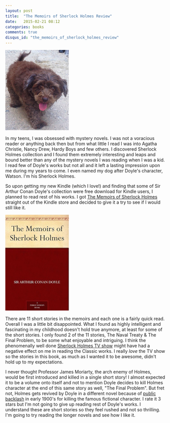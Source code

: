 ```yaml
---
layout: post
title:  "The Memoirs of Sherlock Holmes Review"
date:   2015-02-21 08:12
categories: books
comments: true
disqus_id: "the_memoirs_of_sherlock_holmes_review"
---
```

<img class="right-image" src="/assets/images/watson.png"
alt="My dog, Watson" title="My dog, Watson">

In my teens, I was obsessed with mystery novels. I was not a voracious
reader or anything back then but from what little I read I was into
Agatha Christie, Nancy Drew, Hardy Boys and few others. I discovered
Sherlock Holmes collection and I found them extremely interesting and
leaps and bound better than any of the mystery novels I was reading
when I was a kid. I read few of Doyle's works but not all and it left
a lasting impression upon me during my years to come. I even named my
dog after Doyle's character, Watson. I'm his Sherlock Holmes.

So upon getting my new Kindle (which I love!) and finding that some of
Sir Arthur Conan Doyle's collection were free download for Kindle
users, I planned to read rest of his works. I got
[The Memoirs of Sherlock Holmes](http://amzn.com/B00L01GHAA) straight
out of the Kindle store and decided to give it a try to see if I would
still like it.

<img class="left-image" src="/assets/images/the-memoirs-of-sherlock-holmes.jpg"
alt="The Memoirs of Sherlock Holmes">

There are 11 short stories in the memoirs and each one is a fairly
quick read. Overall I was a little bit disappointed. What I found as
highly intelligent and fascinating in my childhood doesn't hold true
anymore, at least for some of the short stories. I only found 2 of the
11 stories, The Naval Treaty & The Final Problem, to be some what
enjoyable and intriguing. I think the phenomenally well done
[Sherlock Holmes TV show](http://www.imdb.com/title/tt1475582/) might
have had a negative effect on me in reading the Classic works. I
really *love* the TV show so the stories in this book, as much
as I wanted it to be awesome, didn't hold up to my expectations.

I never thought Professor James Moriarty, the arch enemy of Holmes,
would be first introduced and killed in a single short story! I almost
expected it to be a volume onto itself and not to mention Doyle
decides to kill Holmes character at the end of this same story as
well, "The Final Problem". But fret not, Holmes gets revived by Doyle
in a different novel because of
[public backlash](http://en.wikipedia.org/wiki/Arthur_Conan_Doyle#Sherlock_Holmes)
in early 1900's for killing the famous fictional character. I rate it
3 stars but I'm not going to give up reading rest of Doyle's works. I
understand these are short stories so they feel rushed and not so
thrilling. I'm going to try reading the longer novels and see how I
like it.
